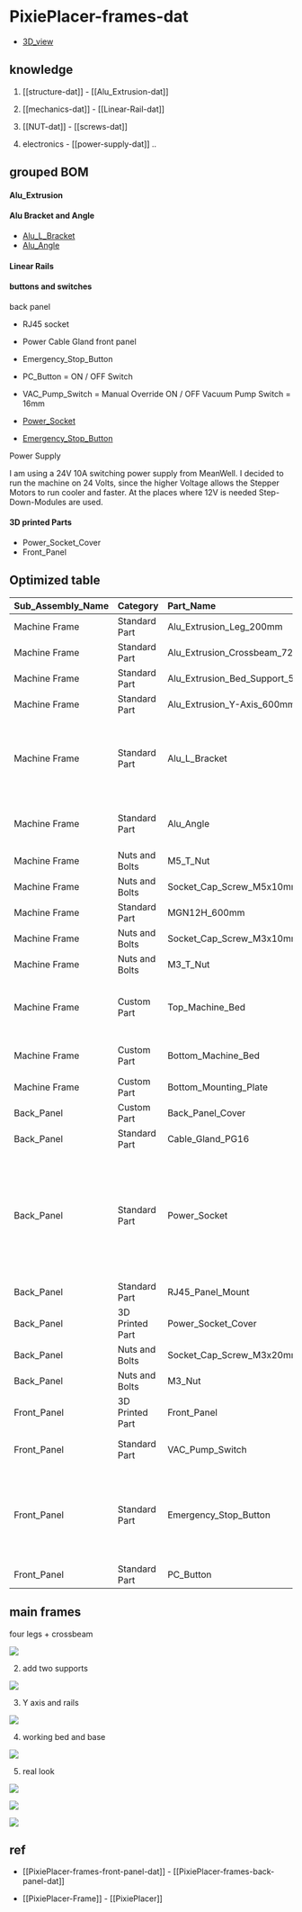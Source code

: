 
# PixiePlacer-frames-dat

- [3D_view](https://cad.onshape.com/documents/5e890b89298a697f7602c354/w/0c6531c398b6b31c88cb0ec1/e/174e4411811158364858aed9?renderMode=0&uiState=67b5bb42ac092153de7a5309)

## knowledge 

1. [[structure-dat]] - [[Alu_Extrusion-dat]] 

2. [[mechanics-dat]] - [[Linear-Rail-dat]]

3. [[NUT-dat]] - [[screws-dat]] 

4. electronics - [[power-supply-dat]] ..


## grouped BOM 

#### Alu_Extrusion

#### Alu Bracket and Angle 



- [Alu_L_Bracket](https://www.aliexpress.us/item/2251832777050255.html?aff_fcid=388174e438b640cea70579ce37609551-1701597353795-06839-_DeD1psH&tt=CPS_NORMAL&aff_fsk=_DeD1psH&aff_platform=portals-tool&sk=_DeD1psH&aff_trace_key=388174e438b640cea70579ce37609551-1701597353795-06839-_DeD1psH&terminal_id=c38732c4f6c34e588ce9d3f81f8d192c&afSmartRedirect=y&gatewayAdapt=deu2usa4itemAdapt)
- [Alu_Angle](https://de.aliexpress.com/item/1005003196587624.html?aff_fcid=7a90d7f234324893bed31a4f0884a4e7-1701597240651-00481-_DeD1psH&tt=CPS_NORMAL&aff_fsk=_DeD1psH&aff_platform=portals-tool&sk=_DeD1psH&aff_trace_key=7a90d7f234324893bed31a4f0884a4e7-1701597240651-00481-_DeD1psH&terminal_id=c38732c4f6c34e588ce9d3f81f8d192c&afSmartRedirect=y)





#### Linear Rails


#### buttons and switches

back panel 
- RJ45 socket 
- Power Cable Gland 
front panel
- Emergency_Stop_Button
- PC_Button = ON / OFF Switch
- VAC_Pump_Switch = Manual Override ON / OFF Vacuum Pump Switch = 16mm


- [Power_Socket](https://www.aliexpress.us/item/2251832670748663.html?aff_fcid=fdd77c6df1dd4c17b35cfa4af02e1a69-1701597512706-03549-_DeD1psH&tt=CPS_NORMAL&aff_fsk=_DeD1psH&aff_platform=portals-tool&sk=_DeD1psH&aff_trace_key=fdd77c6df1dd4c17b35cfa4af02e1a69-1701597512706-03549-_DeD1psH&terminal_id=c38732c4f6c34e588ce9d3f81f8d192c&afSmartRedirect=y&gatewayAdapt=deu2usa4itemAdaptt)
- [Emergency_Stop_Button](https://www.aliexpress.us/item/3256804062129662.html?aff_fcid=3bd97c4749ca4743a44367336b63bd70-1701597510867-09236-_DeD1psH&tt=CPS_NORMAL&aff_fsk=_DeD1psH&aff_platform=portals-tool&sk=_DeD1psH&aff_trace_key=3bd97c4749ca4743a44367336b63bd70-1701597510867-09236-_DeD1psH&terminal_id=c38732c4f6c34e588ce9d3f81f8d192c&afSmartRedirect=y&gatewayAdapt=deu2usa4itemAdapt)



Power Supply

I am using a 24V 10A switching power supply from MeanWell. I decided to run the machine on 24 Volts, since the higher Voltage allows the Stepper Motors to run cooler and faster. At the places where 12V is needed Step-Down-Modules are used.



#### 3D printed Parts 
- Power_Socket_Cover  
- Front_Panel        

## Optimized table 

| Sub_Assembly_Name | Category        | Part_Name                       | Part Description                                                                       | Dimensions      | Quantity | Keywords                                                                              |
| :---------------- | :-------------- | :------------------------------ | :------------------------------------------------------------------------------------- | :-------------- | -------: | :------------------------------------------------------------------------------------ |
| Machine Frame     | Standard Part   | Alu_Extrusion_Leg_200mm         | 2040 Aluminium Extrusion 6 Slot                                                        | 200 mm          |        4 | -                                                                                     |
| Machine Frame     | Standard Part   | Alu_Extrusion_Crossbeam_724mm   | 4040 Aluminium Extrusion 6 Slot                                                        | 724 mm          |        2 | -                                                                                     |
| Machine Frame     | Standard Part   | Alu_Extrusion_Bed_Support_520mm | 2040 Aluminium Extrusion 6 Slot                                                        | 520mm           |        2 | -                                                                                     |
| Machine Frame     | Standard Part   | Alu_Extrusion_Y-Axis_600mm      | 2040 Aluminium Extrusion 6 Slot                                                        | 600mm           |        - | -                                                                                     |
| Machine Frame     | Standard Part   | Alu_L_Bracket                   | L Bracket for connection the Alu Extrusions                                            | 58x58x3         |        4 | Joint Board Plate Corner Angle Bracket Connection Joint Strip                         |
| Machine Frame     | Standard Part   | Alu_Angle                       | Alu Angle for connecting the Alu Extrusions                                            | -               |       10 | 2020 Aluminium Corner Bracket                                                         |
| Machine Frame     | Nuts and Bolts  | M5_T_Nut                        | Connecting Alu Extrusions Nuts                                                         | -               |       50 | -                                                                                     |
| Machine Frame     | Nuts and Bolts  | Socket_Cap_Screw_M5x10mm        | Connecting Alu Extrusions Screws                                                       | -               |       50 | -                                                                                     |
| Machine Frame     | Standard Part   | MGN12H_600mm                    | Y-Axis Linear Rails                                                                    | 600 mm          |        2 | -                                                                                     |
| Machine Frame     | Nuts and Bolts  | Socket_Cap_Screw_M3x10mm        | Y-Axis Linear Rail Mounting Screws                                                     | -               |       24 | -                                                                                     |
| Machine Frame     | Nuts and Bolts  | M3_T_Nut                        | Y-Axis Linear Rail Mounting Nuts                                                       | -               |       24 | -                                                                                     |
| Machine Frame     | Custom Part     | Top_Machine_Bed                 | Steel Sheet Magnetic for the Top of the Machine Bed. Glued onto the Bottom_Machine_Bed | (574x600x1) mm  |        4 | -                                                                                     |
| Machine Frame     | Custom Part     | Bottom_Machine_Bed              | MDF Sheet for the Bottom of the Machine Bed                                            | (574x600x20) mm |        1 | -                                                                                     |
| Machine Frame     | Custom Part     | Bottom_Mounting_Plate           | MDF Sheet for the Machine Base                                                         | (834x600x10) mm |        1 | -                                                                                     |
| Back_Panel        | Custom Part     | Back_Panel_Cover                | Plexiglas Cover for back of the machine                                                | (759x123x3) mm  |        1 | -                                                                                     |
| Back_Panel        | Standard Part   | Cable_Gland_PG16                | Power Cable Gland                                                                      | -               |        1 | -                                                                                     |
| Back_Panel        | Standard Part   | Power_Socket                    | Power Input to Machine                                                                 | -               |        1 | 10A 250V Power Switch AC Power Outlet With Red Triple Rocker Switch Fused Module Plug |
| Back_Panel        | Standard Part   | RJ45_Panel_Mount                | Internet Input to Machine                                                              | -               |        1 | -                                                                                     |
| Back_Panel        | 3D Printed Part | Power_Socket_Cover              | Cover Power Socket                                                                     | -               |        1 | -                                                                                     |
| Back_Panel        | Nuts and Bolts  | Socket_Cap_Screw_M3x20mm        | Mounting the Power Socket Cover                                                        | -               |        2 | -                                                                                     |
| Back_Panel        | Nuts and Bolts  | M3_Nut                          | Mounting the Power Socket Cover                                                        | -               |        2 | -                                                                                     |
| Front_Panel       | 3D Printed Part | Front_Panel                     | Front Panel for the Switches                                                           | -               |        1 | -                                                                                     |
| Front_Panel       | Standard Part   | VAC_Pump_Switch                 | Manual Override ON / OFF Vacuum Pump Switch                                            | 16mm            |        1 | -                                                                                     |
| Front_Panel       | Standard Part   | Emergency_Stop_Button           | E-Stop Switch                                                                          | -               |        1 | Emergency Stop Metal Button Mushroom Head Push Button Stop Switch                     |
| Front_Panel       | Standard Part   | PC_Button                       | PC ON / OFF Switch                                                                     | -               |        1 | -                                                                                     |


## main frames 

four legs + crossbeam

![](1.png)

2. add two supports 

![](2.png)

3. Y axis and rails 

![](3.png)

4. working bed and base 

![](4.png)

5. real look 

![](5.jpeg)

![](6.jpeg)

![](Frame_Assembly.png)


## ref 

- [[PixiePlacer-frames-front-panel-dat]] - [[PixiePlacer-frames-back-panel-dat]]

- [[PixiePlacer-Frame]] - [[PixiePlacer]]